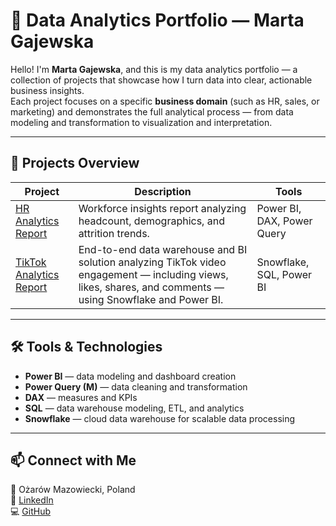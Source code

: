 # 🎯 Data Analytics Portfolio — Marta Gajewska

Hello! I'm **Marta Gajewska**, and this is my data analytics portfolio — a collection of projects that showcase how I turn data into clear, actionable business insights.  
Each project focuses on a specific **business domain** (such as HR, sales, or marketing) and demonstrates the full analytical process — from data modeling and transformation to visualization and interpretation.

---

## 📂 Projects Overview

| Project | Description | Tools |
|----------|--------------|--------|
| [HR Analytics Report](./HR_analytics_report) | Workforce insights report analyzing headcount, demographics, and attrition trends. | Power BI, DAX, Power Query |
| [TikTok Analytics Report](./TikTok_analytics_report) | End-to-end data warehouse and BI solution analyzing TikTok video engagement — including views, likes, shares, and comments — using Snowflake and Power BI. | Snowflake, SQL, Power BI |
---

## 🛠️ Tools & Technologies
- **Power BI** — data modeling and dashboard creation  
- **Power Query (M)** — data cleaning and transformation  
- **DAX** — measures and KPIs
- **SQL** — data warehouse modeling, ETL, and analytics  
- **Snowflake** — cloud data warehouse for scalable data processing  

---

## 📫 Connect with Me
📍 Ożarów Mazowiecki, Poland  
🔗 [LinkedIn](www.linkedin.com/in/marta-gajewska-43057a19a)  
💻 [GitHub](https://github.com/MartaGajewska84)


